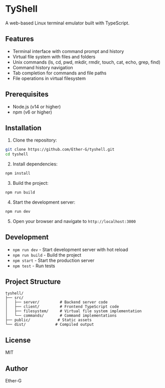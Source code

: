 # TyShell

A web-based Linux terminal emulator built with TypeScript.

## Features

- Terminal interface with command prompt and history
- Virtual file system with files and folders
- Unix commands (ls, cd, pwd, mkdir, rmdir, touch, cat, echo, grep, find)
- Command history navigation
- Tab completion for commands and file paths
- File operations in virtual filesystem

## Prerequisites

- Node.js (v14 or higher)
- npm (v6 or higher)

## Installation

1. Clone the repository:
```bash
git clone https://github.com/Ether-G/tyshell.git
cd tyshell
```

2. Install dependencies:
```bash
npm install
```

3. Build the project:
```bash
npm run build
```

4. Start the development server:
```bash
npm run dev
```

5. Open your browser and navigate to `http://localhost:3000`

## Development

- `npm run dev` - Start development server with hot reload
- `npm run build` - Build the project
- `npm start` - Start the production server
- `npm test` - Run tests

## Project Structure

```
tyshell/
├── src/
│   ├── server/         # Backend server code
│   ├── client/         # Frontend TypeScript code
│   ├── filesystem/     # Virtual file system implementation
│   └── commands/       # Command implementations
├── public/            # Static assets
└── dist/             # Compiled output
```

## License

MIT

## Author

Ether-G